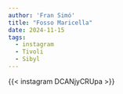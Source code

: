 ```yaml
---
author: 'Fran Simó'
title: "Fosso Maricella"
date: 2024-11-15
tags:
  - instagram
  - Tivoli
  - Sibyl
---
```


{{< instagram DCANjyCRUpa >}}

